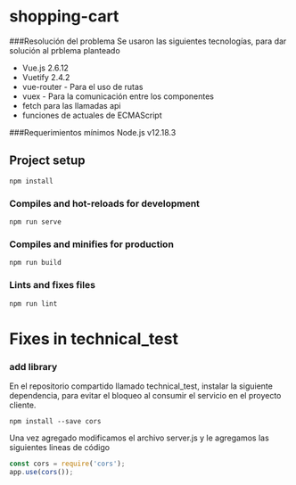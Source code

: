 # shopping-cart

###Resolución del problema
Se usaron las siguientes tecnologías, para dar solución al prblema planteado
- Vue.js 2.6.12
- Vuetify  2.4.2
- vue-router - Para el uso de rutas
- vuex - Para la comunicación entre los componentes
- fetch para las llamadas api
- funciones de actuales de ECMAScript

###Requerimientos mínimos
Node.js v12.18.3

## Project setup
```
npm install
```

### Compiles and hot-reloads for development
```
npm run serve
```

### Compiles and minifies for production
```
npm run build
```

### Lints and fixes files
```
npm run lint
```

# Fixes in technical_test
### add library
En el repositorio compartido llamado technical_test, instalar la siguiente dependencia, para evitar el bloqueo al consumir el servicio en el proyecto cliente.
```
npm install --save cors
```
Una vez agregado modificamos el archivo server.js y le agregamos las siguientes lineas de código

```javascript
const cors = require('cors');
app.use(cors());
```
